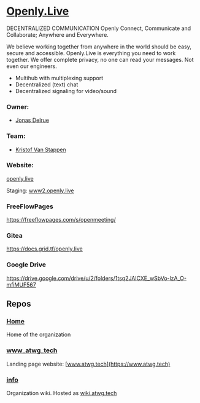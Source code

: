 # [Openly.Live](http://openly.live)

DECENTRALIZED COMMUNICATION 
Openly Connect, Communicate and Collaborate; Anywhere and Everywhere.

We believe working together from anywhere in the world should be easy, secure and accessible. Openly.Live is everything you need to work together. We offer complete privacy, no one can read your messages. Not even our engineers.

- Multihub with multiplexing support
- Decentralized (text) chat
- Decentralized signaling for video/sound

### Owner: 
* [Jonas Delrue](https://www.linkedin.com/in/jonas-delrue/)

### Team:
* [Kristof Van Stappen](https://www.linkedin.com/in/kristof-van-stappen-3b431932/)


### Website:

[openly.live](http://openly.live)

Staging: [www2.openly.live](http://www2.openly.live)

### FreeFlowPages
https://freeflowpages.com/s/openmeeting/

### Gitea
https://docs.grid.tf/openly.live

### Google Drive
https://drive.google.com/drive/u/2/folders/1tsq2JAlCXE_wSbVo-lzA_O-mfiMUF567

## Repos

### [Home](https://github.com/atwgreen/home)
Home of the organization

### [www_atwg_tech](https://github.com/atwgreen/www_atwg_tech)
Landing page website: [www.atwg.tech](https://www.atwg.tech) 

### [info](https://github.com/atwgreen/info)
Organization wiki. Hosted as [wiki.atwg.tech](http://wiki.atwg.tech/)

